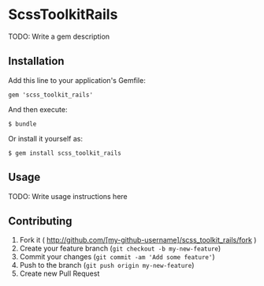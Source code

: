# ScssToolkitRails

TODO: Write a gem description

## Installation

Add this line to your application's Gemfile:

    gem 'scss_toolkit_rails'

And then execute:

    $ bundle

Or install it yourself as:

    $ gem install scss_toolkit_rails

## Usage

TODO: Write usage instructions here

## Contributing

1. Fork it ( http://github.com/[my-github-username]/scss_toolkit_rails/fork )
2. Create your feature branch (`git checkout -b my-new-feature`)
3. Commit your changes (`git commit -am 'Add some feature'`)
4. Push to the branch (`git push origin my-new-feature`)
5. Create new Pull Request
